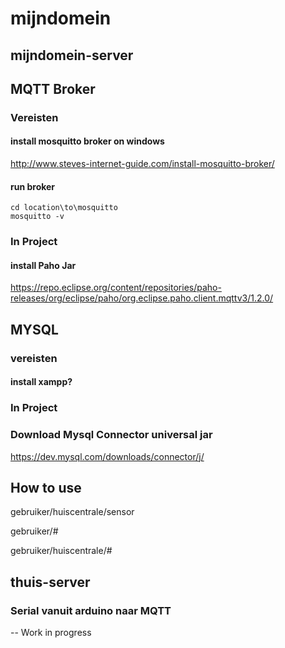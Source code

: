 # mijndomein

## mijndomein-server
## MQTT Broker
### Vereisten
#### install mosquitto broker on windows
http://www.steves-internet-guide.com/install-mosquitto-broker/
#### run broker
```
cd location\to\mosquitto
mosquitto -v
```
### In Project
#### install Paho Jar
https://repo.eclipse.org/content/repositories/paho-releases/org/eclipse/paho/org.eclipse.paho.client.mqttv3/1.2.0/
## MYSQL
### vereisten
#### install xampp?
### In Project
### Download Mysql Connector universal jar
https://dev.mysql.com/downloads/connector/j/
## How to use
gebruiker/huiscentrale/sensor

gebruiker/#

gebruiker/huiscentrale/#

## thuis-server
### Serial vanuit arduino naar MQTT
-- Work in progress


